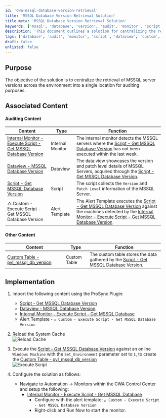 ```yaml
---
id: 'cwa-mssql-database-version-retrieval'
title: 'MSSQL Database Version Retrieval Solution'
title_meta: 'MSSQL Database Version Retrieval Solution'
keywords: ['mssql', 'database', 'version', 'audit', 'monitor', 'script', 'dataview']
description: 'This document outlines a solution for centralizing the retrieval of MSSQL server versions across an environment. It provides detailed steps for implementation, including associated content for auditing purposes and configurations for monitoring MSSQL database versions effectively.'
tags: ['database', 'audit', 'monitor', 'script', 'dataview', 'custom', 'alert', 'windows']
draft: false
unlisted: false
---
```

## Purpose

The objective of the solution is to centralize the retrieval of MSSQL server versions across the environment into a single location for auditing purposes.

## Associated Content

#### Auditing Content

| Content                                                                                                      | Type            | Function                                                                                                                                                                                                                             |
|--------------------------------------------------------------------------------------------------------------|-----------------|--------------------------------------------------------------------------------------------------------------------------------------------------------------------------------------------------------------------------------------|
| [Internal Monitor - Execute Script - Get MSSQL Database Version](https://proval.itglue.com/DOC-5078775-15161763) | Internal Monitor | The internal monitor detects the MSSQL servers where the [Script - Get MSSQL Database Version](https://proval.itglue.com/DOC-5078775-15161760) has not been executed within the last week.                                         |
| [Dataview - MSSQL Database Version](https://proval.itglue.com/DOC-5078775-15161865)                        | Dataview        | The data view showcases the version and patch level details of MSSQL Servers, acquired through the [Script - Get MSSQL Database Version](https://proval.itglue.com/DOC-5078775-15161760).                                       |
| [Script - Get MSSQL Database Version](https://proval.itglue.com/DOC-5078775-15161760)                      | Script          | The script collects the `Version` and `Patch Level` information of the MSSQL Server.                                                                                                                                              |
| △ Custom - Execute Script - Get MSSQL Database Version                                                      | Alert Template   | The Alert Template executes the [Script - Get MSSQL Database Version](https://proval.itglue.com/DOC-5078775-15161760) against the machines detected by the [Internal Monitor - Execute Script - Get MSSQL Database Version](https://proval.itglue.com/DOC-5078775-15161763). |

#### Other Content

| Content                                                                                                      | Type          | Function                                                                                                           |
|--------------------------------------------------------------------------------------------------------------|---------------|-------------------------------------------------------------------------------------------------------------------|
| [Custom Table - pvl_mssql_db_version](https://proval.itglue.com/DOC-5078775-15161868)                     | Custom Table  | The custom table stores the data gathered by the [Script - Get MSSQL Database Version](https://proval.itglue.com/DOC-5078775-15161760). |

## Implementation

1. Import the following content using the ProSync Plugin:
   - [Script - Get MSSQL Database Version](https://proval.itglue.com/DOC-5078775-15161760)
   - [Dataview - MSSQL Database Version](https://proval.itglue.com/DOC-5078775-15161865)
   - [Internal Monitor - Execute Script - Get MSSQL Database](https://proval.itglue.com/DOC-5078775-15161763)
   - Alert Template - `△ Custom - Execute Script - Get MSSQL Database Version`

2. Reload the System Cache  
   ![Reload Cache](..\..\static\img\MSSQL-Database-Version\image_1.png)

3. Execute the [Script - Get MSSQL Database Version](https://proval.itglue.com/DOC-5078775-15161760) against an online `Windows Machine` with the `Set_Environment` parameter set to `1`, to create the [Custom Table - pvl_mssql_db_version](https://proval.itglue.com/DOC-5078775-15161868)  
   ![Execute Script](..\..\static\img\MSSQL-Database-Version\image_2.png)

4. Configure the solution as follows:  
   - Navigate to Automation → Monitors within the CWA Control Center and setup the following:
     - [Internal Monitor - Execute Script - Get MSSQL Database](https://proval.itglue.com/DOC-5078775-15161763)  
       - Configure with the alert template: `△ Custom - Execute Script - Get MSSQL Database Version`
       - Right-click and Run Now to start the monitor.


